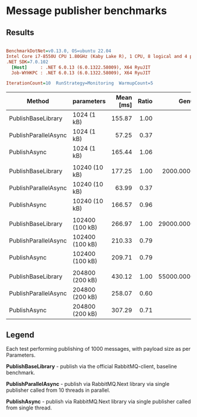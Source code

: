 # Message publisher benchmarks

## Results

``` ini

BenchmarkDotNet=v0.13.0, OS=ubuntu 22.04
Intel Core i7-8550U CPU 1.80GHz (Kaby Lake R), 1 CPU, 8 logical and 4 physical cores
.NET SDK=7.0.102
  [Host]     : .NET 6.0.13 (6.0.1322.58009), X64 RyuJIT
  Job-WYHKPC : .NET 6.0.13 (6.0.1322.58009), X64 RyuJIT

IterationCount=10  RunStrategy=Monitoring  WarmupCount=5  

```
|               Method |      parameters | Mean [ms] | Ratio |       Gen0 |       Gen1 |       Gen2 | Allocated [KB] |
|--------------------- |---------------- |----------:|------:|-----------:|-----------:|-----------:|---------------:|
|   PublishBaseLibrary |     1024 (1 kB) |    155.87 |  1.00 |          - |          - |          - |         1496.7 |
| PublishParallelAsync |     1024 (1 kB) |     57.25 |  0.37 |          - |          - |          - |         437.28 |
|         PublishAsync |     1024 (1 kB) |    165.44 |  1.06 |          - |          - |          - |         580.95 |
|                      |                 |           |       |            |            |            |                |
|   PublishBaseLibrary |   10240 (10 kB) |    177.25 |  1.00 |  2000.0000 |          - |          - |        10496.7 |
| PublishParallelAsync |   10240 (10 kB) |     63.99 |  0.37 |          - |          - |          - |         437.48 |
|         PublishAsync |   10240 (10 kB) |    166.57 |  0.96 |          - |          - |          - |          581.2 |
|                      |                 |           |       |            |            |            |                |
|   PublishBaseLibrary | 102400 (100 kB) |    266.97 |  1.00 | 29000.0000 | 29000.0000 | 29000.0000 |      100772.52 |
| PublishParallelAsync | 102400 (100 kB) |    210.33 |  0.79 |          - |          - |          - |         475.34 |
|         PublishAsync | 102400 (100 kB) |    209.71 |  0.79 |          - |          - |          - |         635.95 |
|                      |                 |           |       |            |            |            |                |
|   PublishBaseLibrary | 204800 (200 kB) |    430.12 |  1.00 | 55000.0000 | 55000.0000 | 55000.0000 |      201384.56 |
| PublishParallelAsync | 204800 (200 kB) |    258.07 |  0.60 |          - |          - |          - |          614.1 |
|         PublishAsync | 204800 (200 kB) |    307.29 |  0.71 |          - |          - |          - |         770.99 |

## Legend

Each test performing publishing of 1000 messages, with payload size as per Parameters.

**PublishBaseLibrary** - publish via the official RabbitMQ-client, baseline benchmark.

**PublishParallelAsync** - publish via RabbitMQ.Next library via single publisher called from 10 threads in parallel.

**PublishAsync** - publish via RabbitMQ.Next library via single publisher called from single thread.